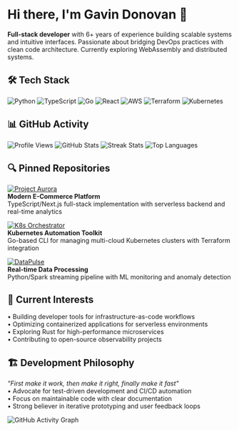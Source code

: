 # Hi there, I'm Gavin Donovan 👋

**Full-stack developer** with 6+ years of experience building scalable systems and intuitive interfaces. Passionate about bridging DevOps practices with clean code architecture. Currently exploring WebAssembly and distributed systems.

## 🛠️ Tech Stack

![Python](https://img.shields.io/badge/-Python-3776AB?logo=python&logoColor=white)
![TypeScript](https://img.shields.io/badge/-TypeScript-3178C6?logo=typescript&logoColor=white)
![Go](https://img.shields.io/badge/-Go-00ADD8?logo=go&logoColor=white)
![React](https://img.shields.io/badge/-React-61DAFB?logo=react&logoColor=black)
![AWS](https://img.shields.io/badge/-AWS-232F3E?logo=amazon-aws)
![Terraform](https://img.shields.io/badge/-Terraform-7B42BC?logo=terraform)
![Kubernetes](https://img.shields.io/badge/-Kubernetes-326CE5?logo=kubernetes)

## 📊 GitHub Activity

![Profile Views](https://komarev.com/ghpvc/?username=gavindonovan730&color=blue)
![GitHub Stats](https://github-readme-stats.vercel.app/api?username=gavindonovan730&show_icons=true&theme=dark&hide_title=true)
![Streak Stats](https://streak-stats.demolab.com/?user=gavindonovan730&theme=dark)
![Top Languages](https://github-readme-stats.vercel.app/api/top-langs/?username=gavindonovan730&layout=compact&theme=dark&hide=html,css)

## 🔍 Pinned Repositories

[![Project Aurora](https://github-readme-stats.vercel.app/api/pin/?username=gavindonovan730&repo=aurora&theme=dark)](https://github.com/gavindonovan730/aurora)  
**Modern E-Commerce Platform**  
TypeScript/Next.js full-stack implementation with serverless backend and real-time analytics

[![K8s Orchestrator](https://github-readme-stats.vercel.app/api/pin/?username=gavindonovan730&repo=k8s-orchestrator&theme=dark)](https://github.com/gavindonovan730/k8s-orchestrator)  
**Kubernetes Automation Toolkit**  
Go-based CLI for managing multi-cloud Kubernetes clusters with Terraform integration

[![DataPulse](https://github-readme-stats.vercel.app/api/pin/?username=gavindonovan730&repo=datapulse&theme=dark)](https://github.com/gavindonovan730/datapulse)  
**Real-time Data Processing**  
Python/Spark streaming pipeline with ML monitoring and anomaly detection

## 🧠 Current Interests

• Building developer tools for infrastructure-as-code workflows  
• Optimizing containerized applications for serverless environments  
• Exploring Rust for high-performance microservices  
• Contributing to open-source observability projects

## 🏗️ Development Philosophy

_"First make it work, then make it right, finally make it fast"_  
• Advocate for test-driven development and CI/CD automation  
• Focus on maintainable code with clear documentation  
• Strong believer in iterative prototyping and user feedback loops

![GitHub Activity Graph](https://activity-graph.herokuapp.com/graph?username=gavindonovan730&theme=react-dark&hide_border=true&area=true)

